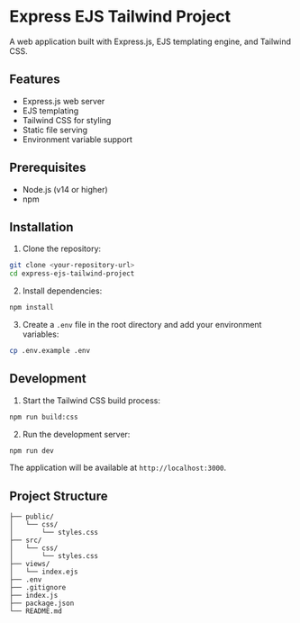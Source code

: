 # Express EJS Tailwind Project

A web application built with Express.js, EJS templating engine, and Tailwind CSS.

## Features

- Express.js web server
- EJS templating
- Tailwind CSS for styling
- Static file serving
- Environment variable support

## Prerequisites

- Node.js (v14 or higher)
- npm

## Installation

1. Clone the repository:
```bash
git clone <your-repository-url>
cd express-ejs-tailwind-project
```

2. Install dependencies:
```bash
npm install
```

3. Create a `.env` file in the root directory and add your environment variables:
```bash
cp .env.example .env
```

## Development

1. Start the Tailwind CSS build process:
```bash
npm run build:css
```

2. Run the development server:
```bash
npm run dev
```

The application will be available at `http://localhost:3000`.

## Project Structure

```
├── public/
│   └── css/
│       └── styles.css
├── src/
│   └── css/
│       └── styles.css
├── views/
│   └── index.ejs
├── .env
├── .gitignore
├── index.js
├── package.json
└── README.md
```
